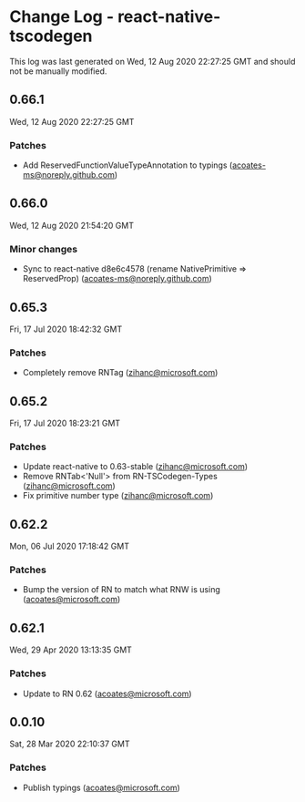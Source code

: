 # Change Log - react-native-tscodegen

This log was last generated on Wed, 12 Aug 2020 22:27:25 GMT and should not be manually modified.

## 0.66.1
Wed, 12 Aug 2020 22:27:25 GMT

### Patches

- Add ReservedFunctionValueTypeAnnotation to typings (acoates-ms@noreply.github.com)
## 0.66.0
Wed, 12 Aug 2020 21:54:20 GMT

### Minor changes

- Sync to react-native d8e6c4578 (rename NativePrimitive => ReservedProp) (acoates-ms@noreply.github.com)
## 0.65.3
Fri, 17 Jul 2020 18:42:32 GMT

### Patches

- Completely remove RNTag (zihanc@microsoft.com)
## 0.65.2
Fri, 17 Jul 2020 18:23:21 GMT

### Patches

- Update react-native to 0.63-stable (zihanc@microsoft.com)
- Remove RNTab<'Null'> from RN-TSCodegen-Types (zihanc@microsoft.com)
- Fix primitive number type (zihanc@microsoft.com)
## 0.62.2
Mon, 06 Jul 2020 17:18:42 GMT

### Patches

- Bump the version of RN to match what RNW is using (acoates@microsoft.com)
## 0.62.1
Wed, 29 Apr 2020 13:13:35 GMT

### Patches

- Update to RN 0.62 (acoates@microsoft.com)
## 0.0.10
Sat, 28 Mar 2020 22:10:37 GMT

### Patches

- Publish typings (acoates@microsoft.com)